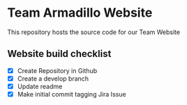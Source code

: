 # Team Armadillo Website

This repository hosts the source code for our Team Website

## Website build checklist

- [x] Create Repository in Github
- [x] Create a develop branch
- [x] Update readme
- [X] Make initial commit tagging Jira Issue
